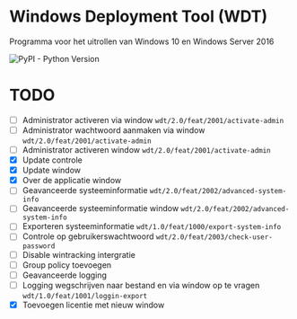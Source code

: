 # Windows Deployment Tool (WDT)
Programma voor het uitrollen van Windows 10 en Windows Server 2016

![PyPI - Python Version](https://img.shields.io/pypi/pyversions/django)


# TODO
- [ ] Administrator activeren via window `wdt/2.0/feat/2001/activate-admin`
- [ ] Administrator wachtwoord aanmaken via window `wdt/2.0/feat/2001/activate-admin`
- [ ] Administrator activeren window `wdt/2.0/feat/2001/activate-admin`
- [x] Update controle
- [x] Update window
- [x] Over de applicatie window
- [ ] Geavanceerde systeeminformatie `wdt/2.0/feat/2002/advanced-system-info`
- [ ] Geavanceerde systeeminformatie window `wdt/2.0/feat/2002/advanced-system-info`
- [ ] Exporteren systeeminformatie `wdt/1.0/feat/1000/export-system-info`
- [ ] Controle op gebruikerswachtwoord `wdt/2.0/feat/2003/check-user-password`
- [ ] Disable wintracking intergratie
- [ ] Group policy toevoegen
- [ ] Geavanceerde logging
- [ ] Logging wegschrijven naar bestand en via window op te vragen `wdt/1.0/feat/1001/loggin-export`
- [x] Toevoegen licentie met nieuw window
